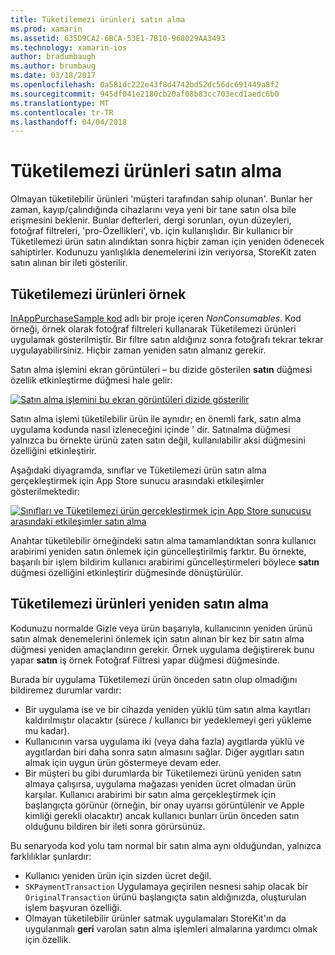 ```yaml
---
title: Tüketilemezi ürünleri satın alma
ms.prod: xamarin
ms.assetid: 635D9CA2-6BCA-53E1-7B10-968029AA3493
ms.technology: xamarin-ios
author: bradumbaugh
ms.author: brumbaug
ms.date: 03/18/2017
ms.openlocfilehash: 0a581dc222e43f8d4742bd52dc56dc691449a8f2
ms.sourcegitcommit: 945df041e2180cb20af08b83cc703ecd1aedc6b0
ms.translationtype: MT
ms.contentlocale: tr-TR
ms.lasthandoff: 04/04/2018
---
```

# <a name="purchasing-non-consumable-products"></a>Tüketilemezi ürünleri satın alma

Olmayan tüketilebilir ürünleri 'müşteri tarafından sahip olunan'. Bunlar her zaman, kayıp/çalındığında cihazlarını veya yeni bir tane satın olsa bile erişmesini beklenir. Bunlar defterleri, dergi sorunları, oyun düzeyleri, fotoğraf filtreleri, 'pro-Özellikleri', vb. için kullanışlıdır. Bir kullanıcı bir Tüketilemezi ürün satın alındıktan sonra hiçbir zaman için yeniden ödenecek sahiptirler. Kodunuzu yanlışlıkla denemelerini izin veriyorsa, StoreKit zaten satın alınan bir ileti gösterilir.

## <a name="non-consumable-products-sample"></a>Tüketilemezi ürünleri örnek

[InAppPurchaseSample kod](https://developer.xamarin.com/samples/monotouch/StoreKit/) adlı bir proje içeren *NonConsumables*. Kod örneği, örnek olarak fotoğraf filtreleri kullanarak Tüketilemezi ürünleri uygulamak gösterilmiştir. Bir filtre satın aldığınız sonra fotoğrafı tekrar tekrar uygulayabilirsiniz. Hiçbir zaman yeniden satın almanız gerekir.   
   
   
   
 Satın alma işlemini ekran görüntüleri – bu dizide gösterilen **satın** düğmesi özellik etkinleştirme düğmesi hale gelir:   
   
   
   
 [![](purchasing-non-consumable-products-images/image34.png "Satın alma işlemini bu ekran görüntüleri dizide gösterilir")](purchasing-non-consumable-products-images/image34.png#lightbox)   
   
   
   
 Satın alma işlemi tüketilebilir ürün ile aynıdır; en önemli fark, satın alma uygulama kodunda nasıl izleneceğini içinde ' dir. Satınalma düğmesi yalnızca bu örnekte ürünü zaten satın değil, kullanılabilir aksi düğmesini özelliğini etkinleştirir.   
   
   
   

Aşağıdaki diyagramda, sınıflar ve Tüketilemezi ürün satın alma gerçekleştirmek için App Store sunucu arasındaki etkileşimler gösterilmektedir:   
   
   
   
 [![](purchasing-non-consumable-products-images/image35.png "Sınıfları ve Tüketilemezi ürün gerçekleştirmek için App Store sunucusu arasındaki etkileşimler satın alma")](purchasing-non-consumable-products-images/image35.png#lightbox)   
   
   
   
 Anahtar tüketilebilir örneğindeki satın alma tamamlandıktan sonra kullanıcı arabirimi yeniden satın önlemek için güncelleştirilmiş farktır. Bu örnekte, başarılı bir işlem bildirim kullanıcı arabirimi güncelleştirmeleri böylece **satın** düğmesi özelliğini etkinleştirir düğmesinde dönüştürülür.

## <a name="re-purchasing-non-consumable-products"></a>Tüketilemezi ürünleri yeniden satın alma

Kodunuzu normalde Gizle veya ürün başarıyla, kullanıcının yeniden ürünü satın almak denemelerini önlemek için satın alınan bir kez bir satın alma düğmesi yeniden amaçlandırın gerekir. Örnek uygulama değiştirerek bunu yapar **satın** iş örnek Fotoğraf Filtresi yapar düğmesi düğmesinde.   
   
   
   
 Burada bir uygulama Tüketilemezi ürün önceden satın olup olmadığını bildiremez durumlar vardır:

-  Bir uygulama ise ve bir cihazda yeniden yüklü tüm satın alma kayıtları kaldırılmıştır olacaktır (sürece / kullanıcı bir yedeklemeyi geri yükleme mu kadar). 
-  Kullanıcının varsa uygulama iki (veya daha fazla) aygıtlarda yüklü ve aygıtlardan biri daha sonra satın almasını sağlar. Diğer aygıtları satın almak için uygun ürün göstermeye devam eder. 
-  Bir müşteri bu gibi durumlarda bir Tüketilemezi ürünü yeniden satın almaya çalışırsa, uygulama mağazası yeniden ücret olmadan ürün karşılar. Kullanıcı arabirimi bir satın alma gerçekleştirmek için başlangıçta görünür (örneğin, bir onay uyarısı görüntülenir ve Apple kimliği gerekli olacaktır) ancak kullanıcı bunları ürün önceden satın olduğunu bildiren bir ileti sonra görürsünüz.  
   
   
   
 Bu senaryoda kod yolu tam normal bir satın alma aynı olduğundan, yalnızca farklılıklar şunlardır:

-  Kullanıcı yeniden ürün için sizden ücret değil.
-  `SKPaymentTransaction` Uygulamaya geçirilen nesnesi sahip olacak bir `OriginalTransaction` ürünü başlangıçta satın aldığınızda, oluşturulan işlem başvuran özelliği. 
-  Olmayan tüketilebilir ürünler satmak uygulamaları StoreKit'ın da uygulanmalı **geri** varolan satın alma işlemleri almalarına yardımcı olmak için özellik. 
